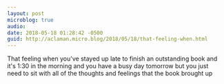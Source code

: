 ```yaml
---
layout: post
microblog: true
audio: 
date: 2018-05-18 01:28:42 -0500
guid: http://aclaman.micro.blog/2018/05/18/that-feeling-when.html
---
```

That feeling when you've stayed up late to finish an outstanding book and it's 1:30 in the morning and you have a busy day tomorrow but you just need to sit with all of the thoughts and feelings that the book brought up
